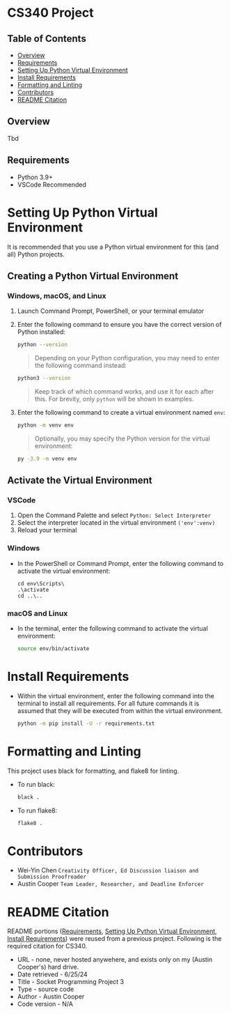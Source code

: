 # CS340 Project

## Table of Contents
+ [Overview](#overview)
+ [Requirements](#requirements)
+ [Setting Up Python Virtual Environment](#venv)
+ [Install Requirements](#reqs)
+ [Formatting and Linting](#formatting)
+ [Contributors](#contributors)
+ [README Citation](#citation)

## Overview<a name="overview"></a>
Tbd

## Requirements<a name="requirements"></a>
- Python 3.9+
- VSCode Recommended

# Setting Up Python Virtual Environment<a name="venv"></a>
It is recommended that you use a Python virtual environment for this (and all) Python projects.

## Creating a Python Virtual Environment

### Windows, macOS, and Linux

1. Launch Command Prompt, PowerShell, or your terminal emulator

2. Enter the following command to ensure you have the correct version of Python installed:

    ```bash
    python --version
    ```

    > Depending on your Python configuration, you may need to enter the following command instead:

    ```bash
    python3 --version
    ```

    > Keep track of which command works, and use it for each after this. For brevity, only `python` will be shown in examples.

3. Enter the following command to create a virtual environment named `env`:

    ```bash
    python -m venv env
    ```

    > Optionally, you may specify the Python version for the virtual environment:

    ```bash
    py -3.9 -m venv env
    ```

## Activate the Virtual Environment

### VSCode

1. Open the Command Palette and select `Python: Select Interpreter`
2. Select the interpreter located in the virtual environment `('env':venv)`
3. Reload your terminal

### Windows

- In the PowerShell or Command Prompt, enter the following command to activate the virtual environment:
    
    ```
    cd env\Scripts\
    .\activate
    cd ..\..
    ```

### macOS and Linux

- In the terminal, enter the following command to activate the virtual environment:
    
    ```sh
    source env/bin/activate
    ```

# Install Requirements<a name="reqs"></a>

- Within the virtual environment, enter the following command into the terminal to install all requirements. For all future commands it is assumed that they will be executed from within the virtual environment.
   
    ```bash
    python -m pip install -U -r requirements.txt
    ```

# Formatting and Linting<a name="formatting"></a>
This project uses black for formatting, and flake8 for linting.

- To run black:
   ```bash
   black .
   ```

- To run flake8:
   ```bash
   flake8 .
   ``` 

# Contributors<a name="contributors"></a>
- Wei-Yin Chen `Creativity Officer, Ed Discussion liaison and Submission Proofreader`
- Austin Cooper `Team Leader, Researcher, and Deadline Enforcer`

# README Citation<a name="citation"></a>
README portions ([Requirements](#requirements), [Setting Up Python Virtual Environment](#venv), [Install Requirements](#reqs)) were reused from a previous project. Following is the required citation for CS340.
- URL - none, never hosted anywehere, and exists only on my (Austin Cooper's) hard drive.
- Date retrieved - 6/25/24
- Title - Socket Programming Project 3
- Type - source code
- Author - Austin Cooper
- Code version - N/A